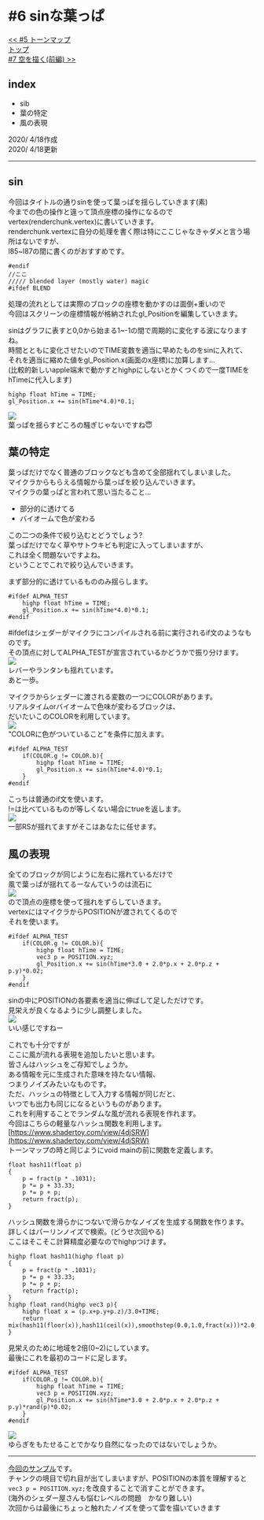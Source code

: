 # #6 sinな葉っぱ
[<< #5 トーンマップ](?i=5)  
[トップ](?)  
[#7 空を描く(前編) >>](?i=7)

## index
- sib
- 葉の特定
- 風の表現

2020/ 4/18作成  
2020/ 4/18更新

---
## sin
今回はタイトルの通りsinを使って葉っぱを揺らしていきます(素)  
今までの色の操作と違って頂点座標の操作になるのでvertex(renderchunk.vertex)に書いていきます。  
renderchunk.vertexに自分の処理を書く際は特にここじゃなきゃダメと言う場所はないですが、  
l85~l87の間に書くのがおすすめです。  
```
#endif
//ここ
///// blended layer (mostly water) magic
#ifdef BLEND
```
処理の流れとしては実際のブロックの座標を動かすのは面倒+重いので  
今回はスクリーンの座標情報が格納されたgl_Positionを編集していきます。  
	
sinはグラフに表すと0,0から始まる1~-1の間で周期的に変化する波になりますね。  
時間とともに変化させたいのでTIME変数を適当に早めたものをsinに入れて、  
それを適当に縮めた値をgl_Position.x(画面のx座標)に加算します…  
(比較的新しいapple端末で動かすとhighpにしないとかくつくので一度TIMEをhTimeに代入します)  
```
highp float hTime = TIME;
gl_Position.x += sin(hTime*4.0)*0.1;
```
![](img/6-1.gif)  
葉っぱを揺らすどころの騒ぎじゃないですね😇  

## 葉の特定
葉っぱだけでなく普通のブロックなども含めて全部揺れてしまいました。  
マイクラからもらえる情報から葉っぱを絞り込んでいきます。  
マイクラの葉っぱと言われて思い当たること…  

- 部分的に透けてる
- バイオームで色が変わる

この二つの条件で絞り込むとどうでしょう?  
葉っぱだけでなく草やサトウキビも判定に入ってしまいますが、  
これは全く問題ないですよね。  
ということでこれで絞り込んでいきます。  
	
まず部分的に透けているもののみ揺らします。  
```
#ifdef ALPHA_TEST
	highp float hTime = TIME;
	gl_Position.x += sin(hTime*4.0)*0.1;
#endif
```
#ifdefはシェダーがマイクラにコンパイルされる前に実行されるif文のようなものです。  
その頂点に対してALPHA_TESTが宣言されているかどうかで振り分けます。  
![](img/6-2.gif)  
レバーやランタンも揺れています。  
あと一歩。  
	
マイクラからシェダーに渡される変数の一つにCOLORがあります。  
リアルタイムorバイオームで色味が変わるブロックは、  
だいたいこのCOLORを利用しています。  
![](img/6-3.jpg)  
"COLORに色がついていること"を条件に加えます。  
```
#ifdef ALPHA_TEST
	if(COLOR.g != COLOR.b){
		highp float hTime = TIME;
		gl_Position.x += sin(hTime*4.0)*0.1;
	}
#endif
```
こっちは普通のif文を使います。  
!=は比べているものが等しくない場合にtrueを返します。  
![](img/6-4.gif)  
一部RSが揺れてますがそこはあなたに任せます。  

## 風の表現
全てのブロックが同じように左右に揺れているだけで  
風で葉っぱが揺れてるーなんていうのは流石に  
![](img/muri.jpg)  
ので頂点の座標を使って揺れをずらしていきます。  
vertexにはマイクラからPOSITIONが渡されてくるので  
それを使います。  
```
#ifdef ALPHA_TEST
	if(COLOR.g != COLOR.b){
		highp float hTime = TIME;
		vec3 p = POSITION.xyz;
		gl_Position.x += sin(hTime*3.0 + 2.0*p.x + 2.0*p.z + p.y)*0.02;
	}
#endif
```
sinの中にPOSITIONの各要素を適当に伸ばして足しただけです。  
見栄えが良くなるように少し調整しました。  
![](img/6-5.gif)  
いい感じですねー  
			
これでも十分ですが  
ここに風が流れる表現を追加したいと思います。  
皆さんはハッシュをご存知でしょうか。  
ある情報を元に生成された意味を持たない情報、  
つまりノイズみたいなものです。  
ただ、ハッシュの特徴として入力する情報が同じだと、  
いつでも出力も同じになるというものがあります。  
これを利用することでランダムな風が流れる表現を作れます。  
今回はこちらの軽量なハッシュ関数を利用します。  
[https://www.shadertoy.com/view/4djSRW](https://www.shadertoy.com/view/4djSRW)  
トーンマップの時と同じようにvoid mainの前に関数を定義します。  
```
float hash11(float p)
{
	p = fract(p * .1031);
	p *= p + 33.33;
	p *= p + p;
	return fract(p);
}
```
ハッシュ関数を滑らかにつないで滑らかなノイズを生成する関数を作ります。  
詳しくはパーリンノイズで検索。(どうせ次回やる)  
ここはそこそこ計算精度必要なのでhighpつけます。  
```
highp float hash11(highp float p)
{
	p = fract(p * .1031);
	p *= p + 33.33;
	p *= p + p;
	return fract(p);
}
highp float rand(highp vec3 p){
	highp float x = (p.x+p.y+p.z)/3.0+TIME;
	return mix(hash11(floor(x)),hash11(ceil(x)),smoothstep(0.0,1.0,fract(x)))*2.0;
}
```
見栄えのために地域を2倍(0~2)にしています。  
最後にこれを最初のコードに足します。  
```
#ifdef ALPHA_TEST
	if(COLOR.g != COLOR.b){
		highp float hTime = TIME;
		vec3 p = POSITION.xyz;
		gl_Position.x += sin(hTime*3.0 + 2.0*p.x + 2.0*p.z + p.y)*rand(p)*0.02;
	}
#endif
```
![](img/6-6.gif)  
ゆらぎをもたせることでかなり自然になったのではないでしょうか。

---
[今回のサンプル](https://mcbeeringi.github.io/how/src/how_src_6.mcpack)です。  
チャンクの境目で切れ目が出てしまいますが、POSITIONの本質を理解すると  
`vec3 p = POSITION.xyz;`を改良することで消すことができます。  
(海外のシェダー屋さんも悩むレベルの問題　かなり難しい)  
次回からは最後にちょっと触れたノイズを使って雲を描いていきます  
